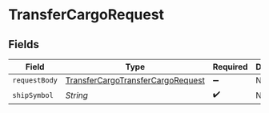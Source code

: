 # TransferCargoRequest


## Fields

| Field                                                                                             | Type                                                                                              | Required                                                                                          | Description                                                                                       |
| ------------------------------------------------------------------------------------------------- | ------------------------------------------------------------------------------------------------- | ------------------------------------------------------------------------------------------------- | ------------------------------------------------------------------------------------------------- |
| `requestBody`                                                                                     | [TransferCargoTransferCargoRequest](../../models/operations/TransferCargoTransferCargoRequest.md) | :heavy_minus_sign:                                                                                | N/A                                                                                               |
| `shipSymbol`                                                                                      | *String*                                                                                          | :heavy_check_mark:                                                                                | N/A                                                                                               |
